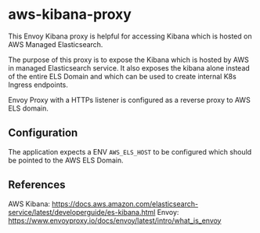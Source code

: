 # aws-kibana-proxy
This Envoy Kibana proxy is helpful for accessing Kibana which is hosted on AWS Managed Elasticsearch. 

The purpose of this proxy is to expose the Kibana which is hosted by AWS in managed Elasticsearch service. It also exposes the kibana alone instead of the entire ELS Domain and which can be used to create internal K8s Ingress endpoints. 

Envoy Proxy with a HTTPs listener is configured as a reverse proxy to AWS ELS domain. 
## Configuration
The application expects a ENV `AWS_ELS_HOST` to be configured which should be pointed to the AWS ELS Domain. 
## References
AWS Kibana:
https://docs.aws.amazon.com/elasticsearch-service/latest/developerguide/es-kibana.html
Envoy:
https://www.envoyproxy.io/docs/envoy/latest/intro/what_is_envoy
